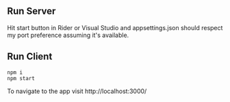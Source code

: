 ## Run Server
Hit start button in Rider or Visual Studio and appsettings.json should respect my port preference assuming it's available.

## Run Client
```
npm i
npm start
```

To navigate to the app visit http://localhost:3000/